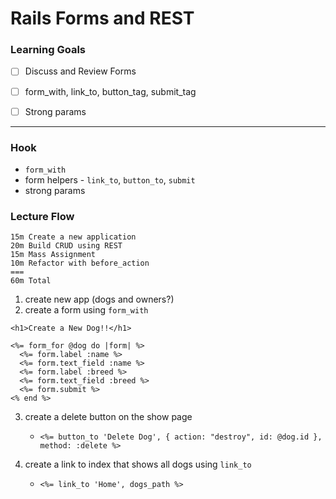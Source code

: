 # Rails Forms and REST

### Learning Goals

* [ ] Discuss and Review Forms
* [ ] form_with, link_to, button_tag, submit_tag
* [ ] Strong params


--------------------------

### Hook

* `form_with`
* form helpers - `link_to`, `button_to`, `submit`
* strong params

### Lecture Flow

```
15m Create a new application
20m Build CRUD using REST
15m Mass Assignment
10m Refactor with before_action
===
60m Total
```

1. create new app (dogs and owners?)
2. create a form using `form_with`

```
<h1>Create a New Dog!!</h1>

<%= form_for @dog do |form| %>
  <%= form.label :name %>
  <%= form.text_field :name %>
  <%= form.label :breed %>
  <%= form.text_field :breed %>
  <%= form.submit %>
<% end %>
```

3. create a delete button on the show page
    * `<%= button_to 'Delete Dog', { action: "destroy", id: @dog.id }, method: :delete %>`

4. create a link to index that shows all dogs using `link_to`
    * `<%= link_to 'Home', dogs_path %>`